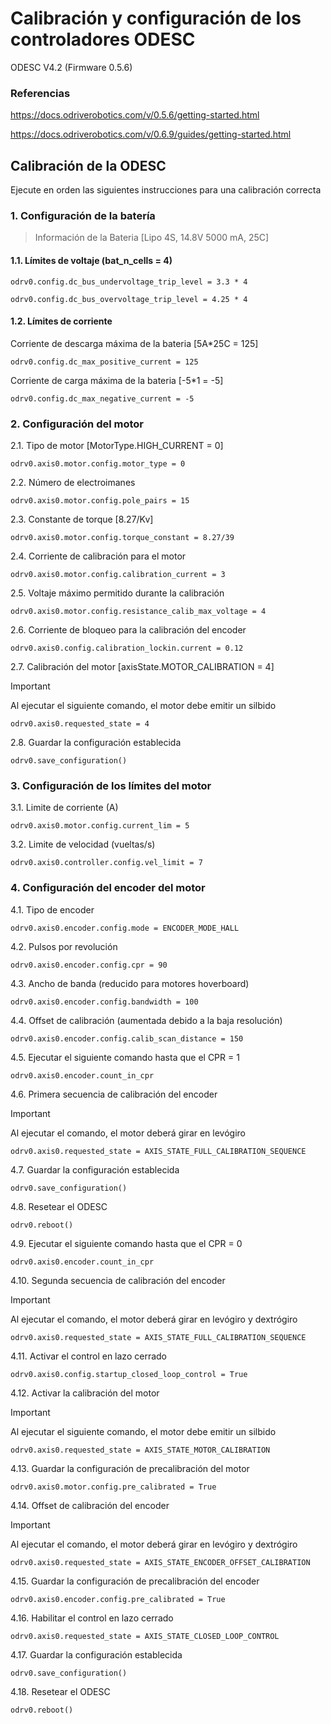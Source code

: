 # Calibración y configuración de los controladores ODESC

ODESC V4.2 (Firmware 0.5.6) 

### Referencias
https://docs.odriverobotics.com/v/0.5.6/getting-started.html

https://docs.odriverobotics.com/v/0.6.9/guides/getting-started.html

## Calibración de la ODESC
Ejecute en orden las siguientes instrucciones para una calibración correcta

### 1. Configuración de la batería 

> Información de la Bateria [Lipo 4S, 14.8V 5000 mA, 25C] 

#### 1.1. Límites de voltaje (bat_n_cells = 4)
```
odrv0.config.dc_bus_undervoltage_trip_level = 3.3 * 4
```
```
odrv0.config.dc_bus_overvoltage_trip_level = 4.25 * 4
```
#### 1.2. Límites de corriente

Corriente de descarga máxima de la bateria [5A*25C = 125]
```
odrv0.config.dc_max_positive_current = 125
```

Corriente de carga máxima de la bateria [-5*1 = -5]
```
odrv0.config.dc_max_negative_current = -5 
```

### 2. Configuración del motor

2.1. Tipo de motor [MotorType.HIGH_CURRENT = 0]
```
odrv0.axis0.motor.config.motor_type = 0
```
2.2. Número de electroimanes
```
odrv0.axis0.motor.config.pole_pairs = 15
```

2.3. Constante de torque [8.27/Kv]
```
odrv0.axis0.motor.config.torque_constant = 8.27/39 
```

2.4. Corriente de calibración para el motor 
```
odrv0.axis0.motor.config.calibration_current = 3
```

2.5. Voltaje máximo permitido durante la calibración
```
odrv0.axis0.motor.config.resistance_calib_max_voltage = 4 
```

2.6. Corriente de bloqueo para la calibración del encoder
```
odrv0.axis0.config.calibration_lockin.current = 0.12
```

2.7. Calibración del motor [axisState.MOTOR_CALIBRATION = 4]
> [!IMPORTANT]
> Al ejecutar el siguiente comando, el motor debe emitir un silbido
```
odrv0.axis0.requested_state = 4 
```

2.8. Guardar la configuración establecida
```
odrv0.save_configuration() 
```

### 3. Configuración de los límites del motor 

3.1. Limite de corriente (A)
```
odrv0.axis0.motor.config.current_lim = 5
```

3.2. Limite de velocidad (vueltas/s)
```
odrv0.axis0.controller.config.vel_limit = 7
```

### 4. Configuración del encoder del motor

4.1. Tipo de encoder
```
odrv0.axis0.encoder.config.mode = ENCODER_MODE_HALL
```

4.2. Pulsos por revolución
```
odrv0.axis0.encoder.config.cpr = 90
```
4.3. Ancho de banda (reducido para motores hoverboard)
```
odrv0.axis0.encoder.config.bandwidth = 100 
```
4.4. Offset de calibración (aumentada debido a la baja resolución)
```
odrv0.axis0.encoder.config.calib_scan_distance = 150
```

4.5. Ejecutar el siguiente comando hasta que el CPR = 1
```
odrv0.axis0.encoder.count_in_cpr 
```

4.6. Primera secuencia de calibración del encoder
> [!IMPORTANT]
> Al ejecutar el comando, el motor deberá girar en levógiro 
```
odrv0.axis0.requested_state = AXIS_STATE_FULL_CALIBRATION_SEQUENCE
```

4.7. Guardar la configuración establecida
```
odrv0.save_configuration() 
```

4.8. Resetear el ODESC
```
odrv0.reboot()
```

4.9. Ejecutar el siguiente comando hasta que el CPR = 0
```
odrv0.axis0.encoder.count_in_cpr 
```

4.10. Segunda secuencia de calibración del encoder
> [!IMPORTANT]
> Al ejecutar el comando, el motor deberá girar en levógiro y dextrógiro 
```
odrv0.axis0.requested_state = AXIS_STATE_FULL_CALIBRATION_SEQUENCE
```

4.11. Activar el control en lazo cerrado
```
odrv0.axis0.config.startup_closed_loop_control = True
```

4.12. Activar la calibración del motor
> [!IMPORTANT]
> Al ejecutar el siguiente comando, el motor debe emitir un silbido
```
odrv0.axis0.requested_state = AXIS_STATE_MOTOR_CALIBRATION
```

4.13. Guardar la configuración de precalibración del motor
```
odrv0.axis0.motor.config.pre_calibrated = True
```

4.14. Offset de calibración del encoder
> [!IMPORTANT]
> Al ejecutar el comando, el motor deberá girar en levógiro y dextrógiro 
```
odrv0.axis0.requested_state = AXIS_STATE_ENCODER_OFFSET_CALIBRATION
```

4.15. Guardar la configuración de precalibración del encoder
```
odrv0.axis0.encoder.config.pre_calibrated = True
```

4.16. Habilitar el control en lazo cerrado
```
odrv0.axis0.requested_state = AXIS_STATE_CLOSED_LOOP_CONTROL
```

4.17. Guardar la configuración establecida
```
odrv0.save_configuration() 
```

4.18. Resetear el ODESC
```
odrv0.reboot()
```




